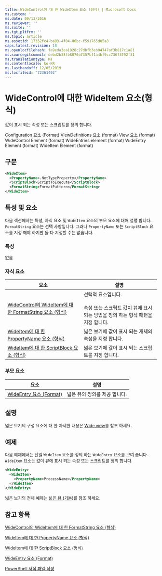 ```yaml
---
title: WideControl에 대 한 WideItem 요소 (형식) | Microsoft Docs
ms.custom: ''
ms.date: 09/13/2016
ms.reviewer: ''
ms.suite: ''
ms.tgt_pltfrm: ''
ms.topic: article
ms.assetid: 17352fc4-ba83-4f04-86bc-f591765d85a8
caps.latest.revision: 18
ms.openlocfilehash: fa9eda3ea1028c27dbfb3eb04747af3b817c1a81
ms.sourcegitcommit: debd2b38fb8070a7357bf1a4bf9cc736f3702f31
ms.translationtype: MT
ms.contentlocale: ko-KR
ms.lasthandoff: 12/05/2019
ms.locfileid: "72361402"
---
```

# <a name="wideitem-element-for-widecontrol-format"></a>WideControl에 대한 WideItem 요소(형식)

값이 표시 되는 속성 또는 스크립트를 정의 합니다.

Configuration 요소 (Format) ViewDefinitions 요소 (format) View 요소 (format) WideControl Element (format) WideEntries element (format) WideEntry Element (format) WideItem Element (format)

## <a name="syntax"></a>구문

```xml
<WideItem>
  <PropertyName>.NetTypeProperty</PropertyName>
  <ScriptBlock>ScriptToExecute</ScriptBlock>
  <FormatString>FormatPattern</FormatString>
</WideItem>
```

## <a name="attributes-and-elements"></a>특성 및 요소

다음 섹션에서는 특성, 자식 요소 및 `WideItem` 요소의 부모 요소에 대해 설명 합니다. `FormatString` 요소는 선택 사항입니다. 그러나 `PropertyName` 또는 `ScriptBlock` 요소를 지정 해야 하지만 둘 다 지정할 수는 없습니다.

### <a name="attributes"></a>특성

없음

### <a name="child-elements"></a>자식 요소

|요소|설명|
|-------------|-----------------|
|[WideControl의 WideItem에 대 한 FormatString 요소 (형식)](./formatstring-element-for-wideitem-for-widecontrol-format.md)|선택적 요소입니다.<br /><br /> 속성 또는 스크립트 값이 뷰에 표시 되는 방법을 정의 하는 형식 패턴을 지정 합니다.|
|[WideItem에 대 한 PropertyName 요소 (형식)](./propertyname-element-for-wideitem-for-widecontrol-format.md)|넓은 보기에 값이 표시 되는 개체의 속성을 지정 합니다.|
|[WideItem에 대 한 ScriptBlock 요소 (형식)](./scriptblock-element-for-wideitem-for-widecontrol-format.md)|넓은 보기에 값이 표시 되는 스크립트를 지정 합니다.|

### <a name="parent-elements"></a>부모 요소

|요소|설명|
|-------------|-----------------|
|[WideEntry 요소 (Format)](./wideentry-element-for-widecontrol-format.md)|넓은 뷰의 정의를 제공 합니다.|

## <a name="remarks"></a>설명

넓은 보기의 구성 요소에 대 한 자세한 내용은 [Wide view](./creating-a-wide-view.md)를 참조 하세요.

## <a name="example"></a>예제

다음 예제에서는 단일 `WideItem` 요소를 정의 하는 `WideEntry` 요소를 보여 줍니다. `WideItem` 요소는 값이 뷰에 표시 되는 속성 또는 스크립트를 정의 합니다.

```xml
<WideEntry>
  <WideItem>
    <PropertyName>ProcessName</PropertyName>
  </WideItem>
</WideEntry>
```

넓은 보기의 전체 예제는 [넓은 뷰 (기본)](./wide-view-basic.md)를 참조 하세요.

## <a name="see-also"></a>참고 항목

[WideControl의 WideItem에 대 한 FormatString 요소 (형식)](./formatstring-element-for-wideitem-for-widecontrol-format.md)

[WideItem에 대 한 PropertyName 요소 (형식)](./propertyname-element-for-wideitem-for-widecontrol-format.md)

[WideItem에 대 한 ScriptBlock 요소 (형식)](./scriptblock-element-for-wideitem-for-widecontrol-format.md)

[WideEntry 요소 (Format)](./wideentry-element-for-widecontrol-format.md)

[PowerShell 서식 파일 작성](./writing-a-powershell-formatting-file.md)
